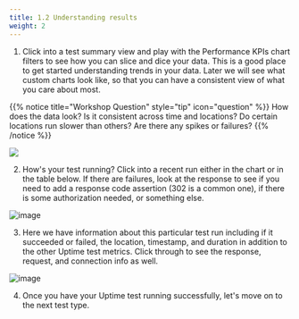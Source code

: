 ```yaml
---
title: 1.2 Understanding results
weight: 2
---
```


1. Click into a test summary view and play with the Performance KPIs chart filters to see how you can slice and dice your data. This is a good place to get started understanding trends in your data. Later we will see what custom charts look like, so that you can have a consistent view of what you care about most.

{{% notice title="Workshop Question" style="tip" icon="question" %}}
How does the data look? Is it consistent across time and locations? Do certain locations run slower than others? Are there any spikes or failures?
{{% /notice %}}

![](https://ajeuwbhvhr.cloudimg.io/colony-recorder.s3.amazonaws.com/files/2024-02-09/c040b5f6-a868-4977-8d3b-bc3e431ffcc8/user_cropped_screenshot.jpeg?tl_px=1160,0&br_px=2880,961&force_format=png&width=1120.0&wat=1&wat_opacity=0.7&wat_gravity=northwest&wat_url=https://colony-recorder.s3.us-west-1.amazonaws.com/images/watermarks/FB923C_standard.png&wat_pad=755,44)

2. How's your test running? Click into a recent run either in the chart or in the table below. If there are failures, look at the response to see if you need to add a response code assertion (302 is a common one), if there is some authorization needed, or something else.

![image](https://ajeuwbhvhr.cloudimg.io/colony-recorder.s3.amazonaws.com/files/2024-02-01/dd23b173-e567-4858-997e-bdcc5233d4e4/ascreenshot.jpeg?tl_px=0,838&br_px=1719,1799&force_format=png&width=1120.0&wat=1&wat_opacity=0.7&wat_gravity=northwest&wat_url=https://colony-recorder.s3.us-west-1.amazonaws.com/images/watermarks/FB923C_standard.png&wat_pad=167,363)

3. Here we have information about this particular test run including if it succeeded or failed, the location, timestamp, and duration in addition to the other Uptime test metrics. Click through to see the response, request, and connection info as well.

![image](https://ajeuwbhvhr.cloudimg.io/colony-recorder.s3.amazonaws.com/files/2024-02-01/719d3bab-606e-4f67-9f2d-2835f0d136af/ascreenshot.jpeg?tl_px=0,240&br_px=1719,1201&force_format=png&width=1120.0&wat=1&wat_opacity=0.7&wat_gravity=northwest&wat_url=https://colony-recorder.s3.us-west-1.amazonaws.com/images/watermarks/FB923C_standard.png&wat_pad=216,276)

4. Once you have your Uptime test running successfully, let's move on to the next test type.
